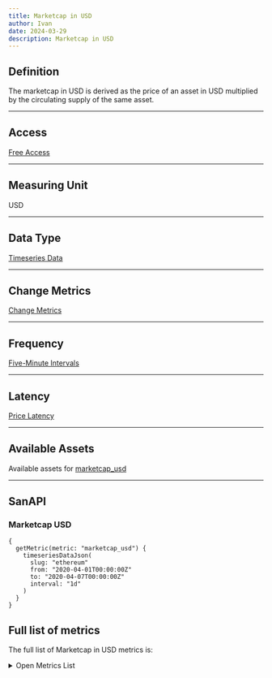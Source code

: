 ```yaml
---
title: Marketcap in USD
author: Ivan
date: 2024-03-29
description: Marketcap in USD
---
```


## Definition

The marketcap in USD is derived as the price of an asset in USD multiplied by the circulating supply of the same asset.

---

## Access

[Free Access](/metrics/details/access#free-access)

---

## Measuring Unit

USD

---

## Data Type

[Timeseries Data](/metrics/details/data-type#timeseries-data)

---

## Change Metrics

[Change Metrics](/metrics/details/change_metrics)

---

## Frequency

[Five-Minute Intervals](/metrics/details/frequency#five-minute-frequency)

---

## Latency

[Price Latency](/metrics/details/latency#price-latency)

---

## Available Assets

Available assets for [marketcap_usd](https://api.santiment.net/graphiql?query=%7B%0A++getMetric%28metric%3A+%22marketcap_usd%22%29%7B%0A++++metadata%7B%0A++++++availableSlugs%0A++++%7D%0A++%7D%0A%7D)

---

## SanAPI

### Marketcap USD

```graphql-explorer
{
  getMetric(metric: "marketcap_usd") {
    timeseriesDataJson(
      slug: "ethereum"
      from: "2020-04-01T00:00:00Z"
      to: "2020-04-07T00:00:00Z"
      interval: "1d"
    )
  }
}
```

## Full list of metrics

The full list of Marketcap in USD metrics is:

<Details>

<Summary>Open Metrics List</Summary>

- marketcap_usd
- marketcap_usd_change_1d
- marketcap_usd_change_30d
- marketcap_usd_change_7d

</Details>

